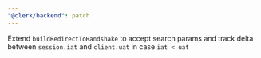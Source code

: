 ```yaml
---
"@clerk/backend": patch
---
```


Extend `buildRedirectToHandshake` to accept search params
and track delta between `session.iat` and `client.uat` in case `iat < uat`
